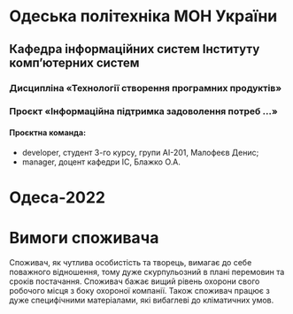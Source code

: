 # Одеська політехніка МОН України
## Кафедра інформаційних систем Інституту комп’ютерних систем
### Дисципліна «Технології створення програмних продуктів» 
### Проєкт «Інформаційна підтримка задоволення потреб ...» 
#### Проєктна команда:
- developer, студент 3-го курсу, групи АІ-201, Малофеєв Денис;
- manager, доцент кафедри ІС, Блажко О.А.
# Одеса-2022
# Вимоги споживача
Споживач, як чутлива особистість та творець, вимагає до себе поважного відношення, тому дуже
скурпульозний в плані перемовин та сроків постачання.
Споживач бажає вищий рівень охорони свого робочого місця з боку охороної компанії.
Також споживач працює з дуже специфічними матеріалами, які вибаглеві до кліматичних умов.
